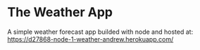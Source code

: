 # The Weather App

A simple weather forecast app builded with node and hosted at:
https://d27868-node-1-weather-andrew.herokuapp.com/
